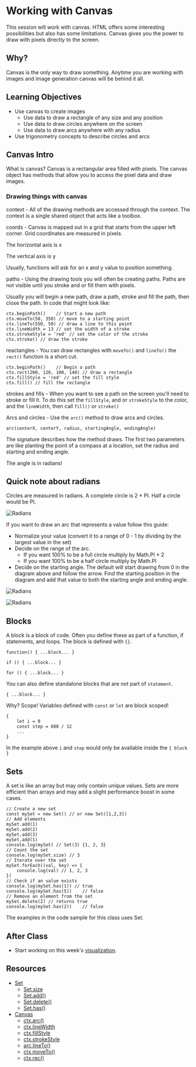 # Working with Canvas

This session will work with canvas. HTML offers some interesting possibilities but also has some limitations. Canvas gives you the power to draw with pixels directly to the screen. 

## Why? 

Canvas is the only way to draw something. Anytime you are working with images and image generation canvas will be behind it all. 

## Learning Objectives 

- Use canvas to create images 
    - Use data to draw a rectangle of any size and any position
    - Use data to draw circles anywhere on the screen
    - Use data to draw arcs anywhere with any radius
- Use trigonometry concepts to describe circles and arcs

## Canvas Intro

What is canvas? Canvas is a rectangular area filled with pixels. The canvas object has methods that allow you to access the pixel data and draw images. 

### Drawing things with canvas

context - All of the drawing methods are accessed through the context. The context is a single shared object that acts like a toolbox. 

coords - Canvas is mapped out in a grid that starts from the upper left corner. Grid coordinates are measured in pixels. 

The horizontal axis is x

The vertical axis is y

Usually, functions will ask for an x and y value to position something. 

paths - Using the drawing tools you will often be creating paths. Paths are not visible until you stroke and or fill them with pixels.

Usually you will begin a new path, draw a path, stroke and fill the path, then close the path. In code that might look like: 

```JS 
ctx.beginPath()    // Start a new path
ctx.moveTo(50, 350) // move to a starting point
ctx.lineTo(550, 50) // draw a line to this point
ctx.lineWidth = 13 // set the width of a stroke
ctx.strokeStyle = 'red' // set the color of the stroke
ctx.stroke() // draw the stroke
```

reactangles - You can draw rectangles with `moveTo()` and `lineTo()` the `rect()` function is a short cut. 

```JS 
ctx.beginPath()    // Begin a path
ctx.rect(200, 120, 100, 140) // draw a rectangle
ctx.fillStyle = 'red' // set the fill style
ctx.fill() // fill the rectangle
```

strokes and fills - When you want to see a path on the screen you'll need to stroke or fill it. To do this set the `fillStyle`, and or `strokeStyle` to the color, and the `lineWidth`, then call `fill()` or `stroke()`

Arcs and circles - Use the `arc()` method to draw arcs and circles. 

`arc(centerX, centerY, radius, startingAngle, endingAngle)`

The signature describes how the method draws. The first two parameters are like planting the point of a compass at a location, set the radius and starting and ending angle. 

The angle is in radians!

## Quick note about radians

Circles are measured in radians. A complete circle is 2 * PI. Half a circle would be PI. 

![Radians](../images/radians.png)

If you want to draw an arc that represents a value follow this guide:

- Normalize your value (convert it to a range of 0 - 1 by dividing by the largest value in the set)
- Decide on the range of the arc.
    - If you want 100% to be a full circle multiply by Math.PI * 2
    - If you want 100% to be a half circle multiply by Math.PI
- Decide on the starting angle. The default will start drawing from 0 in the diagram above and follow the arrow. Find the starting position in the diagram and add that value to both the starting angle and ending angle.

![Radians](../images/radians-2.png)

![Radians](../images/radians-3.png)

## Blocks 

A block is a block of code. Often you define these as part of a function, if statements, and loops. The block is defined with `{}`.

```JS
function() { ...block... }

if () { ...block... }
        
for () { ...block... }
```

You can also define standalone blocks that are not part of `statement`. 

```JS
{ ...block... }
```

Why? Scope! Variables defined with `const` or `let` are block scoped!

```JS
{
    let i = 0
    const step = 600 / 12
    ...
}
```

In the example above `i` and `step` would only be available inside the `{ block }`

## Sets 

A set is like an array but may only contain unique values. Sets are more efficient than arrays and may add a slight performance boost in some cases. 

```JS
// Create a new set
const mySet = new Set() // or new Set([1,2,3])
// Add elements 
mySet.add(1)
mySet.add(2)
mySet.add(3)
mySet.add(1)
console.log(mySet) // Set(3) {1, 2, 3}
// Count the set 
console.log(mySet.size) // 3
// Iterate over the set 
mySet.forEach((val, key) => {
    console.log(val) // 1, 2, 3
})
// Check if an value exists 
console.log(mySet.has(1)) // true
console.log(mySet.has(5))    // false
// Remove an element from the set
mySet.delete(2) // returns true 
console.log(mySet.has(2))    // false
```

The examples in the code sample for this class uses Set. 

## After Class 

- Start working on this week's [visualization](../Assignments/visualization-3.md). 

## Resources 

- [Set](https://developer.mozilla.org/en-US/docs/Web/JavaScript/Reference/Global_Objects/Set/prototype)
    - [Set.size](https://developer.mozilla.org/en-US/docs/Web/JavaScript/Reference/Global_Objects/Set/size)
    - [Set.add()](https://developer.mozilla.org/en-US/docs/Web/JavaScript/Reference/Global_Objects/Set/add)
    - [Set.delete()](https://developer.mozilla.org/en-US/docs/Web/JavaScript/Reference/Global_Objects/Set/delete)
    - [Set.has()](https://developer.mozilla.org/en-US/docs/Web/JavaScript/Reference/Global_Objects/Set/has)
- [Canvas](https://developer.mozilla.org/en-US/docs/Glossary/Canvas)
    - [ctx.arc()](https://developer.mozilla.org/en-US/docs/Web/API/CanvasRenderingContext2D/arc)
    - [ctx.lineWidth](https://developer.mozilla.org/en-US/docs/Web/API/CanvasRenderingContext2D/lineWidth)
    - [ctx.fillStyle](https://developer.mozilla.org/en-US/docs/Web/API/CanvasRenderingContext2D/fillStyle)
    - [ctx.strokeStyle](https://developer.mozilla.org/en-US/docs/Web/API/CanvasRenderingContext2D/strokeStyle)
    - [arc.lineTo()](https://developer.mozilla.org/en-US/docs/Web/API/CanvasRenderingContext2D/lineTo)
    - [ctx.moveTo()](https://developer.mozilla.org/en-US/docs/Web/API/CanvasRenderingContext2D/moveTo)
    - [ctx.rec()](https://developer.mozilla.org/en-US/docs/Web/API/CanvasRenderingContext2D/rect)

